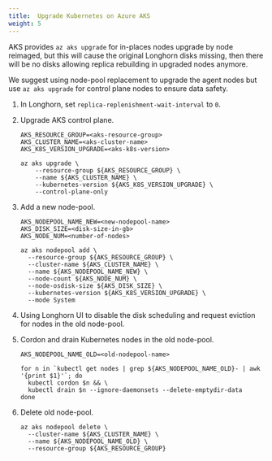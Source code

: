 ```yaml
---
title:  Upgrade Kubernetes on Azure AKS
weight: 5
---
```


AKS provides `az aks upgrade` for in-places nodes upgrade by node reimaged, but this will cause the original Longhorn disks missing, then there will be no disks allowing replica rebuilding in upgraded nodes anymore.

We suggest using node-pool replacement to upgrade the agent nodes but use `az aks upgrade` for control plane nodes to ensure data safety.

1. In Longhorn, set `replica-replenishment-wait-interval` to `0`.

2. Upgrade AKS control plane.
    ```
    AKS_RESOURCE_GROUP=<aks-resource-group>
    AKS_CLUSTER_NAME=<aks-cluster-name>
    AKS_K8S_VERSION_UPGRADE=<aks-k8s-version>

    az aks upgrade \
        --resource-group ${AKS_RESOURCE_GROUP} \
        --name ${AKS_CLUSTER_NAME} \
        --kubernetes-version ${AKS_K8S_VERSION_UPGRADE} \
        --control-plane-only
    ```

3. Add a new node-pool.

    ```
    AKS_NODEPOOL_NAME_NEW=<new-nodepool-name>
    AKS_DISK_SIZE=<disk-size-in-gb>
    AKS_NODE_NUM=<number-of-nodes>

    az aks nodepool add \
      --resource-group ${AKS_RESOURCE_GROUP} \
      --cluster-name ${AKS_CLUSTER_NAME} \
      --name ${AKS_NODEPOOL_NAME_NEW} \
      --node-count ${AKS_NODE_NUM} \
      --node-osdisk-size ${AKS_DISK_SIZE} \
      --kubernetes-version ${AKS_K8S_VERSION_UPGRADE} \
      --mode System
    ```

4. Using Longhorn UI to disable the disk scheduling and request eviction for nodes in the old node-pool.

5. Cordon and drain Kubernetes nodes in the old node-pool.
    ```
    AKS_NODEPOOL_NAME_OLD=<old-nodepool-name>

    for n in `kubectl get nodes | grep ${AKS_NODEPOOL_NAME_OLD}- | awk '{print $1}'`; do
      kubectl cordon $n && \
      kubectl drain $n --ignore-daemonsets --delete-emptydir-data
    done
    ```

6. Delete old node-pool.
    ```
    az aks nodepool delete \
      --cluster-name ${AKS_CLUSTER_NAME} \
      --name ${AKS_NODEPOOL_NAME_OLD} \
      --resource-group ${AKS_RESOURCE_GROUP}
    ```
